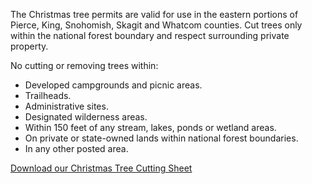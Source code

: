 The Christmas tree permits are valid for use in the eastern portions of Pierce, King, Snohomish, Skagit and Whatcom counties. Cut trees only within the national forest boundary and respect surrounding private property. 

No cutting or removing trees within:

* Developed campgrounds and picnic areas.
* Trailheads.
* Administrative sites.
* Designated wilderness areas.
* Within 150 feet of any stream, lakes, ponds or wetland areas.
* On private or state-owned lands within national forest boundaries.
* In any other posted area.

[Download our Christmas Tree Cutting Sheet](https://www.fs.usda.gov/Internet/FSE_DOCUMENTS/fseprd605054.pdf "MBS Cutting Sheet")

